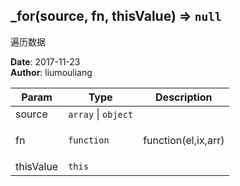 ## \_for(source, fn, thisValue) ⇒ <code>null</code>
<p>遍历数据</p>

**Date**: 2017-11-23  
**Author**: liumouliang  

| Param | Type | Description |
| --- | --- | --- |
| source | <code>array</code> \| <code>object</code> |  |
| fn | <code>function</code> | <p>function(el,ix,arr)</p> |
| thisValue | <code>this</code> |  |


